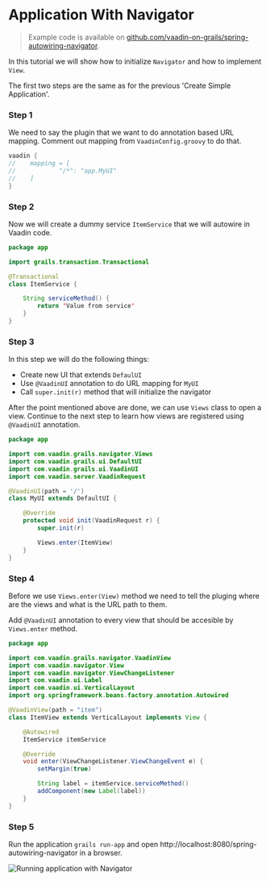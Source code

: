 # Application With Navigator

> Example code is available on
[github.com/vaadin-on-grails/spring-autowiring-navigator](https://github.com/vaadin-on-grails/spring-autowiring-navigator).

In this tutorial we will show how to initialize `Navigator` and how to implement `View`.

The first two steps are the same as for the previous 'Create Simple Application'.

### Step 1

We need to say the plugin that we want to do annotation based URL mapping. Comment out mapping from `VaadinConfig.groovy` to do that.

``` java
vaadin {
//    mapping = [
//            "/*": "app.MyUI"
//    ]
}
```

### Step 2

Now we will create a dummy service `ItemService` that we will autowire in Vaadin code.

``` java
package app

import grails.transaction.Transactional

@Transactional
class ItemService {

    String serviceMethod() {
        return 'Value from service'
    }
}
```

### Step 3

In this step we will do the following things:
* Create new UI that extends `DefaulUI`
* Use `@VaadinUI` annotation to do URL mapping for `MyUI`
* Call `super.init(r)` method that will initialize the navigator

After the point mentioned above are done, we can use `Views` class to open a view. Continue to the next step to learn how views are registered using `@VaadinUI` annotation.

``` java
package app

import com.vaadin.grails.navigator.Views
import com.vaadin.grails.ui.DefaultUI
import com.vaadin.grails.ui.VaadinUI
import com.vaadin.server.VaadinRequest

@VaadinUI(path = '/')
class MyUI extends DefaultUI {

    @Override
    protected void init(VaadinRequest r) {
        super.init(r)

        Views.enter(ItemView)
    }
}
```

### Step 4

Before we use `Views.enter(View)` method we need to tell the pluging where are the views and what is the URL path to them.

Add `@VaadinUI` annotation to every view that should be accesible by `Views.enter` method.

``` java
package app

import com.vaadin.grails.navigator.VaadinView
import com.vaadin.navigator.View
import com.vaadin.navigator.ViewChangeListener
import com.vaadin.ui.Label
import com.vaadin.ui.VerticalLayout
import org.springframework.beans.factory.annotation.Autowired

@VaadinView(path = "item")
class ItemView extends VerticalLayout implements View {

    @Autowired
    ItemService itemService

    @Override
    void enter(ViewChangeListener.ViewChangeEvent e) {
        setMargin(true)

        String label = itemService.serviceMethod()
        addComponent(new Label(label))
    }
}
```

### Step 5

Run the application `grails run-app` and open http://localhost:8080/spring-autowiring-navigator in a browser.

![Running application with Navigator](http://vaadinongrails.com/book/4_2_navigator.png)
